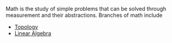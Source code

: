 Math is the study of simple problems that can be solved through measurement and their abstractions. Branches of math include

* [Topology](./Topology/)
* [Linear Algebra](./Linear-Algebra)
